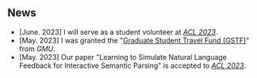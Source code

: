 ## News

- [June. 2023] I will serve as a student volunteer at *[ACL 2023](https://2023.aclweb.org/)*.
- [May. 2023] I was granted the "[Graduate Student Travel Fund (GSTF)](https://graduate.gmu.edu/financial-support/conference-travel-funding)" from *GMU*.
- [May. 2023] Our paper "Learning to Simulate Natural Language Feedback for Interactive Semantic Parsing" is accepted to *[ACL 2023](https://2023.aclweb.org/)*.